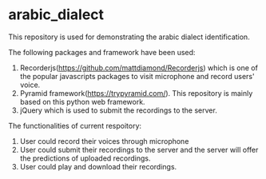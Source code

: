 # arabic_dialect

This repository is used for demonstrating the arabic dialect identification.

The following packages and framework have been used:
1. Recorderjs(https://github.com/mattdiamond/Recorderjs) which is one of the popular javascripts packages to visit microphone and record users' voice.
2. Pyramid framework(https://trypyramid.com/). This repository is mainly based on this python web framework.
3. jQuery which is used to submit the recordings to the server.

The functionalities of current respoitory:
1. User could record their voices through microphone 
2. User could submit their recordings to the server and the server will offer the predictions of uploaded recordings.
3. User could play and  download their recordings.
